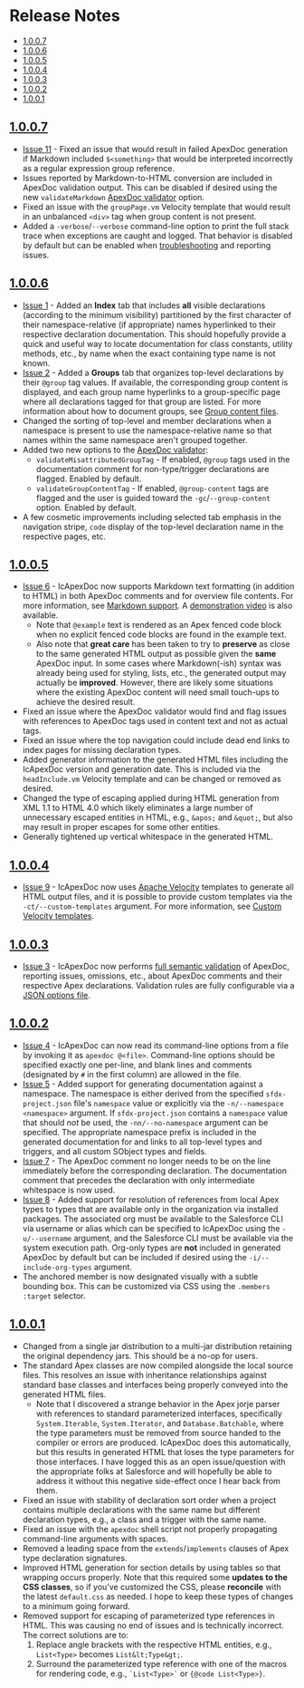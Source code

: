 # Release Notes

* [1.0.0.7](#1007)
* [1.0.0.6](#1006)
* [1.0.0.5](#1005)
* [1.0.0.4](#1004)
* [1.0.0.3](#1003)
* [1.0.0.2](#1002)
* [1.0.0.1](#1001)

## [1.0.0.7](https://github.com/SCWells72/IcApexDoc/releases/tag/1.0.0.7)

* [Issue 11](https://github.com/SCWells72/IcApexDoc/issues/11) - Fixed an issue that would result in failed ApexDoc generation if Markdown included `$<something>` that would be interpreted incorrectly as a regular expression group reference.
* Issues reported by Markdown-to-HTML conversion are included in ApexDoc validation output. This can be disabled if desired using the new `validateMarkdown` [ApexDoc validator](README.md#validator-options-file) option.
* Fixed an issue with the `groupPage.vm` Velocity template that would result in an unbalanced `<div>` tag when group content is not present.
* Added a `-verbose`/`--verbose` command-line option to print the full stack trace when exceptions are caught and logged. That behavior is disabled by default but can be enabled when [troubleshooting](README.md#troubleshooting) and reporting issues.

## [1.0.0.6](https://github.com/SCWells72/IcApexDoc/releases/tag/1.0.0.6)

* [Issue 1](https://github.com/SCWells72/IcApexDoc/issues/1) - Added an **Index** tab that includes **all** visible declarations (according to the minimum visibility) partitioned by the first character of their namespace-relative (if appropriate) names hyperlinked to their respective declaration documentation. This should hopefully provide a quick and useful way to locate documentation for class constants, utility methods, etc., by name when the exact containing type name is not known.
* [Issue 2](https://github.com/SCWells72/IcApexDoc/issues/2) - Added a **Groups** tab that organizes top-level declarations by their `@group` tag values. If available, the corresponding group content is displayed, and each group name hyperlinks to a group-specific page where all declarations tagged for that group are listed. For more information about how to document groups, see [Group content files](README.md#group-content-files).
* Changed the sorting of top-level and member declarations when a namespace is present to use the namespace-relative name so that names within the same namespace aren't grouped together.
* Added two new options to the [ApexDoc validator](README.md#validator-options-file):
  * `validateMisattributedGroupTag` - If enabled, `@group` tags used in the documentation comment for non-type/trigger declarations are flagged. Enabled by default.
  * `validateGroupContentTag` - If enabled, `@group-content` tags are flagged and the user is guided toward the `-gc`/`--group-content` option. Enabled by default.
* A few cosmetic improvements including selected tab emphasis in the navigation stripe, `code` display of the top-level declaration name in the respective pages, etc.

## [1.0.0.5](https://github.com/SCWells72/IcApexDoc/releases/tag/1.0.0.5)

* [Issue 6](https://github.com/SCWells72/IcApexDoc/issues/6) - IcApexDoc now supports Markdown text formatting (in addition to HTML) in both ApexDoc comments and for overview file contents. For more information, see [Markdown support](README.md#markdown-support). A [demonstration video](https://youtu.be/gyvZaho-lD0) is also available.
  * Note that `@example` text is rendered as an Apex fenced code block when no explicit fenced code blocks are found in the example text.
  * Also note that **great care** has been taken to try to **preserve** as close to the same generated HTML output as possible given the **same** ApexDoc input. In some cases where Markdown(-ish) syntax was already being used for styling, lists, etc., the generated output may actually be **improved**. However, there are likely some situations where the existing ApexDoc content will need small touch-ups to achieve the desired result.
* Fixed an issue where the ApexDoc validator would find and flag issues with references to ApexDoc tags used in content text and not as actual tags.
* Fixed an issue where the top navigation could include dead end links to index pages for missing declaration types.
* Added generator information to the generated HTML files including the IcApexDoc version and generation date. This is included via the `headInclude.vm` Velocity template and can be changed or removed as desired.
* Changed the type of escaping applied during HTML generation from XML 1.1 to HTML 4.0 which likely eliminates a large number of unnecessary escaped entities in HTML, e.g., `&apos;` and `&quot;`, but also may result in proper escapes for some other entities.
* Generally tightened up vertical whitespace in the generated HTML.

## [1.0.0.4](https://github.com/SCWells72/IcApexDoc/releases/tag/1.0.0.4)

* [Issue 9](https://github.com/SCWells72/IcApexDoc/issues/9) - IcApexDoc now uses [Apache Velocity](https://velocity.apache.org/) templates to generate all HTML output files, and it is possible to provide custom templates via the `-ct/--custom-templates` argument. For more information, see [Custom Velocity templates](README.md#custom-velocity-templates).

## [1.0.0.3](https://github.com/SCWells72/IcApexDoc/releases/tag/1.0.0.3)

* [Issue 3](https://github.com/SCWells72/IcApexDoc/issues/3) - IcApexDoc now performs [full semantic validation](README.md#validation) of ApexDoc, reporting issues, omissions, etc., about ApexDoc comments and their respective Apex declarations. Validation rules are fully configurable via a [JSON options file](README.md#validator-options-file).

## [1.0.0.2](https://github.com/SCWells72/IcApexDoc/releases/tag/1.0.0.2)

* [Issue 4](https://github.com/SCWells72/IcApexDoc/issues/4) - IcApexDoc can now read its command-line options from a file by invoking it as `apexdoc @<file>`. Command-line options should be specified exactly one per-line, and blank lines and comments (designated by `#` in the first column) are allowed in the file.
* [Issue 5](https://github.com/SCWells72/IcApexDoc/issues/5) - Added support for generating documentation against a namespace. The namespace is either derived from the specified `sfdx-project.json` file's `namespace` value or explicitly via the `-n/--namespace <namespace>` argument. If `sfdx-project.json` contains a `namespace` value that should _not_ be used, the `-nn/--no-namespace` argument can be specified. The appropriate namespace prefix is included in the generated documentation for and links to all top-level types and triggers, and all custom SObject types and fields. 
* [Issue 7](https://github.com/SCWells72/IcApexDoc/issues/7) - The ApexDoc comment no longer needs to be on the line immediately before the corresponding declaration. The documentation comment that precedes the declaration with only intermediate whitespace is now used.
* [Issue 8](https://github.com/SCWells72/IcApexDoc/issues/8) - Added support for resolution of references from local Apex types to types that are available only in the organization via installed packages. The associated org must be available to the Salesforce CLI via username or alias which can be specified to IcApexDoc using the `-u/--username` argument, and the Salesforce CLI must be available via the system execution path. Org-only types are **not** included in generated ApexDoc by default but can be included if desired using the `-i/--include-org-types` argument.
* The anchored member is now designated visually with a subtle bounding box. This can be customized via CSS using the `.members :target` selector.

## [1.0.0.1](https://github.com/SCWells72/IcApexDoc/releases/tag/1.0.0.1)

* Changed from a single jar distribution to a multi-jar distribution retaining the original dependency jars. This should be a no-op for users.
* The standard Apex classes are now compiled alongside the local source files. This resolves an issue with inheritance relationships against standard base classes and interfaces being properly conveyed into the generated HTML files.
  * Note that I discovered a strange behavior in the Apex jorje parser with references to standard parameterized interfaces, specifically `System.Iterable`, `System.Iterator`, and `Database.Batchable`, where the type parameters must be removed from source handed to the compiler or errors are produced. IcApexDoc does this automatically, but this results in generated HTML that loses the type parameters for those interfaces. I have logged this as an open issue/question with the appropriate folks at Salesforce and will hopefully be able to address it without this negative side-effect once I hear back from them.
* Fixed an issue with stability of declaration sort order when a project contains multiple declarations with the same name but different declaration types, e.g., a class and a trigger with the same name.
* Fixed an issue with the `apexdoc` shell script not properly propagating command-line arguments with spaces.
* Removed a leading space from the `extends`/`implements` clauses of Apex type declaration signatures.
* Improved HTML generation for section details by using tables so that wrapping occurs properly. Note that this required some **updates to the CSS classes**, so if you've customized the CSS, please **reconcile** with the latest `default.css` as needed. I hope to keep these types of changes to a minimum going forward.
* Removed support for escaping of parameterized type references in HTML. This was causing no end of issues and is technically incorrect. The correct solutions are to:
  1. Replace angle brackets with the respective HTML entities, e.g., `List<Type>` becomes `List&lt;Type&gt;`.
  2. Surround the parameterized type reference with one of the macros for rendering code, e.g., <code>&#96;List&lt;Type&gt;&#96;</code> or `{@code List<Type>}`.
